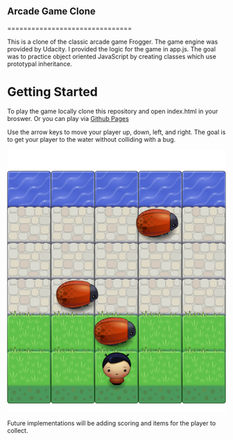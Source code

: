 ## Arcade Game Clone
===============================

This is a clone of the classic arcade game Frogger.  The game engine was provided by Udacity. I provided the logic for the game in app.js. The goal was to practice object oriented JavaScript by creating classes which use prototypal inheritance.

# Getting Started

To play the game locally clone this repository and open index.html in your broswer. Or you can play via [Github Pages](https://wahula4.github.io/frontend-nanodegree-arcade-game/)

Use the arrow keys to move your player up, down, left, and right.
The goal is to get your player to the water without colliding with a bug.

![Frogger Game Screen](images/frogger.png)

Future implementations will be adding scoring and items for the player to collect.